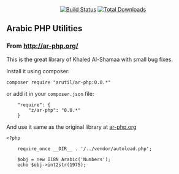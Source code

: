 <p align="center">
<a href="https://travis-ci.org/alhoqbani/ar-php"><img src="https://travis-ci.org/alhoqbani/ar-php.svg?branch=master" alt="Build Status"></a>
<a href="https://packagist.org/packages/arutil/ar-php"><img src="https://poser.pugx.org/arutil/ar-php/downloads" alt="Total Downloads"></a>
</p>


## Arabic PHP Utilities
### From http://ar-php.org/

This is the great library of Khaled Al-Shamaa with small bug fixes. 

Install it using composer:

```
composer require "arutil/ar-php:0.0.*"
```
or add it in your `composer.json` file:
```
    "require": {
        "z/ar-php": "0.0.*"
    }
```


And use it same as the original library at [ar-php.org](http://www.ar-php.org)

```
<?php 
    
    require_once __DIR__ . '/../vendor/autoload.php';

    $obj = new I18N_Arabic('Numbers');
    echo $obj->int2str(1975); 

```

